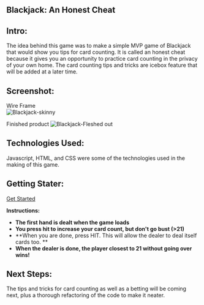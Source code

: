 

## Blackjack: An Honest Cheat


## Intro:

The idea behind this game was to make a simple MVP game of Blackjack that would show you tips for card counting. It is called an honest cheat because it gives you an opportunity to practice card counting in the privacy of your own home. The card counting tips and tricks are icebox feature that will be added at a later time.

## Screenshot:
Wire Frame   
![Blackjack-skinny](https://i.imgur.com/vaWWho5.jpg)

Finished product
![Blackjack-Fleshed out](https://i.imgur.com/Y5dWlJr.png)

## Technologies Used:

Javascript, HTML, and CSS were some of the technologies used in the making of this game.

## Getting Stater:

[Get Started](https://r101010.github.io/Blackjack--Honest-Cheat/)

**Instructions:**

- **The first hand is dealt when the game loads** 
- **You press hit to increase your card count, but don't go bust (>21)** 
- **When you are done, press HIT. This will allow the dealer to deal itself cards too. ** 
- **When the dealer is done, the player closest to 21 without going over wins!** 

## Next Steps:

The tips and tricks for card counting as well as a betting will be coming next, plus a thorough refactoring of the code to make it neater. 
